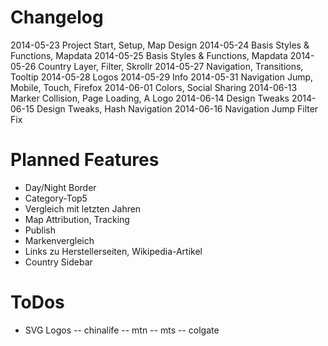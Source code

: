 # Changelog
2014-05-23 	Project Start, Setup, Map Design
2014-05-24	Basis Styles & Functions, Mapdata
2014-05-25	Basis Styles & Functions, Mapdata
2014-05-26	Country Layer, Filter, Skrollr
2014-05-27	Navigation, Transitions, Tooltip
2014-05-28	Logos
2014-05-29	Info
2014-05-31	Navigation Jump, Mobile, Touch, Firefox
2014-06-01	Colors, Social Sharing
2014-06-13	Marker Collision, Page Loading, A Logo
2014-06-14	Design Tweaks
2014-06-15	Design Tweaks, Hash Navigation
2014-06-16	Navigation Jump Filter Fix

# Planned Features
-	Day/Night Border
-	Category-Top5
-	Vergleich mit letzten Jahren
-	Map Attribution, Tracking
- Publish
- Markenvergleich
- Links zu Herstellerseiten, Wikipedia-Artikel
- Country Sidebar

# ToDos
- SVG Logos
-- chinalife
-- mtn
-- mts
-- colgate
